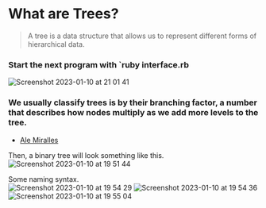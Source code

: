 # What are Trees?
> A tree is a data structure that allows us to represent different forms of hierarchical data.

### Start the next program with `ruby interface.rb
![Screenshot 2023-01-10 at 21 01 41](https://user-images.githubusercontent.com/72522628/211708031-f0c30c3f-e01d-49aa-a4ce-527e58e23993.jpg)

### We usually classify trees is by their branching factor, a number that describes how nodes multiply as we add more levels to the tree. 
- [Ale Miralles](https://medium.com/amiralles/mastering-data-structures-in-ruby-binary-trees-e7c001050a52)

Then, a binary tree will look something like this.<br>
![Screenshot 2023-01-10 at 19 51 44](https://user-images.githubusercontent.com/72522628/211699534-90616094-0685-49cd-8c45-e7d19b55e8ae.jpg)

Some naming syntax.<br>
![Screenshot 2023-01-10 at 19 54 29](https://user-images.githubusercontent.com/72522628/211699947-e2a62ee0-e0f1-4c29-8092-479944859602.jpg)
![Screenshot 2023-01-10 at 19 54 36](https://user-images.githubusercontent.com/72522628/211700003-5bc4a641-1f31-4cab-9e0a-443ee3038e69.jpg)
![Screenshot 2023-01-10 at 19 55 04](https://user-images.githubusercontent.com/72522628/211700004-ef014457-1fe2-475f-9fff-bf971ae0ebbe.jpg)
